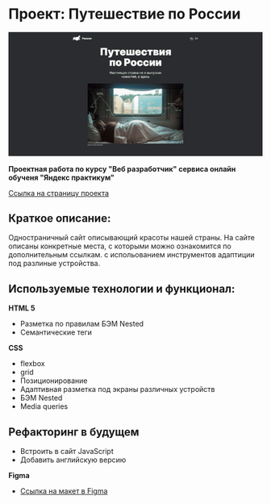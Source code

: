 # Проект: Путешествие по России

<img src="Project_gif.gif">

**Проектная работа по курсу "Веб разработчик" сервиса онлайн обученя "Яндекс практикум"**

[Ссылка на страницу проекта](https://freyrskept.github.io/russian-travel/)

## Краткое описание:

Одностраничный сайт описывающий красоты нашей страны. На сайте описаны конкретные места, с которыми можно ознакомится по дополнительным ссылкам.
с испольованием инструментов адаптиции под разлиные устройства.

## Используемые технологии и функционал:

**HTML 5**

 * Разметка по правилам БЭМ Nested
 * Семантические теги

**CSS**

 * flexbox
 * grid
 * Позиционирование
 * Адаптивная разметка под экраны различных устройств
 * БЭМ Nested
 * Media queries

 ## Рефакторинг в будущем ##

* Встроить в сайт JavaScript
* Добавить английскую версию

**Figma**

* [Ссылка на макет в Figma](https://www.figma.com/file/5S2WSbEFL6awjVWJ0NWL8Q/Sprint-3_-Russia-_-desktop-mobile?node-id=28503%3A0)